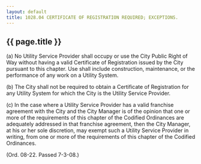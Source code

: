 ---
layout: default 
title: 1028.04 CERTIFICATE OF REGISTRATION REQUIRED; EXCEPTIONS.---

{{ page.title }}
----------------

​(a) No Utility Service Provider shall occupy or use the City Public
Right of Way without having a valid Certificate of Registration issued
by the City pursuant to this chapter. Use shall include construction,
maintenance, or the performance of any work on a Utility System.

​(b) The City shall not be required to obtain a Certificate of
Registration for any Utility System for which the City is the Utility
Service Provider.

​(c) In the case where a Utility Service Provider has a valid franchise
agreement with the City and the City Manager is of the opinion that one
or more of the requirements of this chapter of the Codified Ordinances
are adequately addressed in that franchise agreement, then the City
Manager, at his or her sole discretion, may exempt such a Utility
Service Provider in writing, from one or more of the requirements of
this chapter of the Codified Ordinances.

(Ord. 08-22. Passed 7-3-08.)
